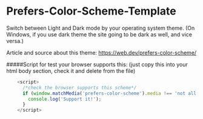 # Prefers-Color-Scheme-Template
Switch between Light and Dark mode by your operating system theme. (On Windows, if you use dark theme the site going to be dark as well, and vice versa.)

Article and source about this theme: https://web.dev/prefers-color-scheme/

#####Script for test your browser supports this: 
(just copy this into your html body section, check it and delete from the file)
```javascript
    <script>
      /*check the browser supports this scheme*/
      if (window.matchMedia('prefers-color-scheme').media !== 'not all') {
        console.log('Support it!');
      }
    </script>
```
